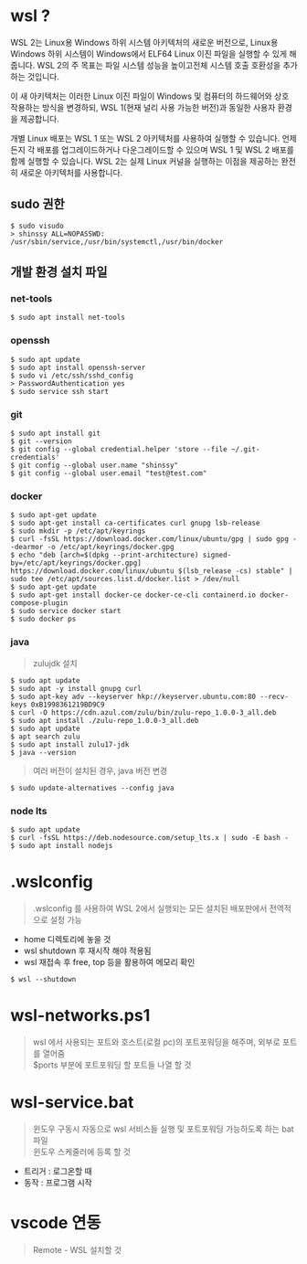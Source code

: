 # wsl ?
WSL 2는 Linux용 Windows 하위 시스템 아키텍처의 새로운 버전으로, Linux용 Windows 하위 시스템이 Windows에서 ELF64 Linux 이진 파일을 실행할 수 있게 해줍니다. WSL 2의 주 목표는 파일 시스템 성능을 높이고전체 시스템 호출 호환성을 추가하는 것입니다.

이 새 아키텍처는 이러한 Linux 이진 파일이 Windows 및 컴퓨터의 하드웨어와 상호 작용하는 방식을 변경하되, WSL 1(현재 널리 사용 가능한 버전)과 동일한 사용자 환경을 제공합니다.

개별 Linux 배포는 WSL 1 또는 WSL 2 아키텍처를 사용하여 실행할 수 있습니다. 언제든지 각 배포를 업그레이드하거나 다운그레이드할 수 있으며 WSL 1 및 WSL 2 배포를 함께 실행할 수 있습니다. WSL 2는 실제 Linux 커널을 실행하는 이점을 제공하는 완전히 새로운 아키텍처를 사용합니다.

## sudo 권한
```console
$ sudo visudo
> shinssy ALL=NOPASSWD: /usr/sbin/service,/usr/bin/systemctl,/usr/bin/docker
```

## 개발 환경 설치 파일

### net-tools
```console
$ sudo apt install net-tools
```

### openssh
```console
$ sudo apt update
$ sudo apt install openssh-server
$ sudo vi /etc/ssh/sshd_config
> PasswordAuthentication yes
$ sudo service ssh start
```

### git
```console
$ sudo apt install git
$ git --version
$ git config --global credential.helper 'store --file ~/.git-credentials'
$ git config --global user.name "shinssy"
$ git config --global user.email "test@test.com"
```

### docker
```console
$ sudo apt-get update
$ sudo apt-get install ca-certificates curl gnupg lsb-release
$ sudo mkdir -p /etc/apt/keyrings
$ curl -fsSL https://download.docker.com/linux/ubuntu/gpg | sudo gpg --dearmor -o /etc/apt/keyrings/docker.gpg
$ echo "deb [arch=$(dpkg --print-architecture) signed-by=/etc/apt/keyrings/docker.gpg] https://download.docker.com/linux/ubuntu $(lsb_release -cs) stable" | sudo tee /etc/apt/sources.list.d/docker.list > /dev/null
$ sudo apt-get update
$ sudo apt-get install docker-ce docker-ce-cli containerd.io docker-compose-plugin
$ sudo service docker start
$ sudo docker ps
```

### java
> zulujdk 설치

```console
$ sudo apt update
$ sudo apt -y install gnupg curl
$ sudo apt-key adv --keyserver hkp://keyserver.ubuntu.com:80 --recv-keys 0xB1998361219BD9C9
$ curl -O https://cdn.azul.com/zulu/bin/zulu-repo_1.0.0-3_all.deb
$ sudo apt install ./zulu-repo_1.0.0-3_all.deb
$ sudo apt update
$ apt search zulu
$ sudo apt install zulu17-jdk
$ java --version
```

> 여러 버전이 설치된 경우, java 버전 변경
```console
$ sudo update-alternatives --config java
```

### node lts
```console
$ sudo apt update
$ curl -fsSL https://deb.nodesource.com/setup_lts.x | sudo -E bash -
$ sudo apt install nodejs
```

# .wslconfig
> .wslconfig 를 사용하여 WSL 2에서 실행되는 모든 설치된 배포판에서 전역적으로 설정 가능  
- home 디렉토리에 놓을 것
- wsl shutdown 후 재시작 해야 적용됨
- wsl 재접속 후 free, top 등을 활용하여 메모리 확인

```console
$ wsl --shutdown
```

# wsl-networks.ps1
> wsl 에서 사용되는 포트와 호스트(로컬 pc)의 포트포워딩을 해주며, 외부로 포트를 열어줌  
> $ports 부분에 포트포워딩 할 포트들 나열 할 것

# wsl-service.bat
> 윈도우 구동시 자동으로 wsl 서비스들 실행 및 포트포워딩 가능하도록 하는 bat 파일  
> 윈도우 스케줄러에 등록 할 것  
- 트리거 : 로그온할 때
- 동작 : 프로그램 시작

# vscode 연동
> Remote - WSL 설치할 것
